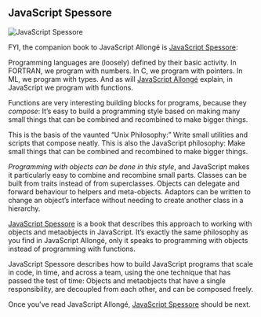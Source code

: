 ## JavaScript Spessore

![JavaScript Spessore](images/spessore.png)

FYI, the companion book to JavaScript Allongé is [JavaScript Spessore][js]:

Programming languages are (loosely) defined by their basic activity. In FORTRAN, we program with numbers. In C, we program with pointers. In ML, we program with types. And as will [JavaScript Allongé][ja] explain, in JavaScript we program with functions.

Functions are very interesting building blocks for programs, because they *compose*: It’s easy to build a programming style based on making many small things that can be combined and recombined to make bigger things.

This is the basis of the vaunted “Unix Philosophy:” Write small utilities and scripts that compose neatly. This is also the JavaScript philosophy: Make small things that can be combined and recombined to make bigger things.

*Programming with objects can be done in this style*, and JavaScript makes it particularly easy to combine and recombine small parts. Classes can be built from traits instead of from superclasses. Objects can delegate and forward behaviour to helpers and meta-objects. Adaptors can be written to change an object’s interface without needing to create another class in a hierarchy.

[JavaScript Spessore][js] is a book that describes this approach to working with objects and metaobjects in JavaScript. It’s exactly the same philosophy as you find in JavaScript Allongé, only it speaks to programming with objects instead of programming with functions.

JavaScript Spessore describes how to build JavaScript programs that scale in code, in time, and across a team, using the one technique that has passed the test of time: Objects and metaobjects that have a single responsibility, are decoupled from each other, and can be composed freely.

Once you've read JavaScript Allongé, [JavaScript Spessore][js] should be next. 

[js]: https://leanpub.com/javascript-spessore
[ja]: https://leanpub.com/javascript-allonge
